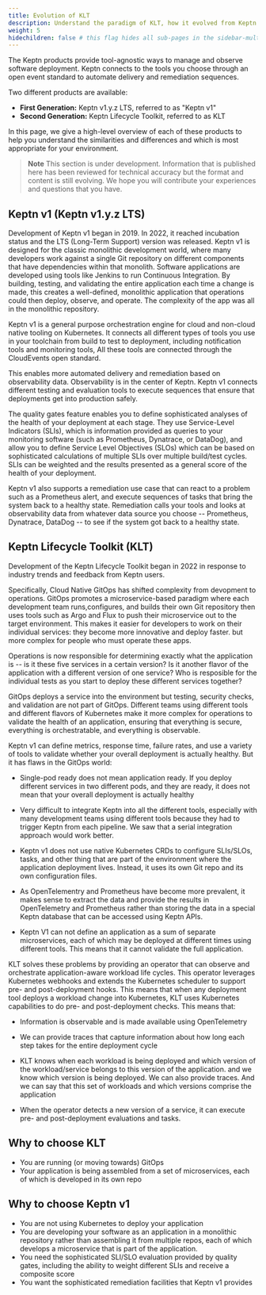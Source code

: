 ```yaml
---
title: Evolution of KLT
description: Understand the paradigm of KLT, how it evolved from Keptn v1, and whether you should migrate to KLT
weight: 5
hidechildren: false # this flag hides all sub-pages in the sidebar-multicard.html
---
```


The Keptn products provide tool-agnostic ways
to manage and observe software deployment.
Keptn connects to the tools you choose
through an open event standard
to automate delivery and remediation sequences.

Two different products are available:

* **First Generation:** Keptn v1.y.z LTS, referred to as "Keptn v1"
* **Second Generation:** Keptn Lifecycle Toolkit, referred to as KLT

In this page, we give a high-level overview
of each of these products
to help you understand the similarities and differences
and which is most appropriate for your environment.

> **Note**
This section is under development.
Information that is published here has been reviewed for technical accuracy
but the format and content is still evolving.
We hope you will contribute your experiences
and questions that you have.

## Keptn v1 (Keptn v1.y.z LTS)

Development of Keptn v1 began in 2019.
In 2022, it reached incubation status
and the LTS (Long-Term Support) version was released.
Keptn v1 is designed for the classic monolithic development world,
where many developers work against a single Git repository
on different components that have dependencies within that monolith.
Software applications are developed
using tools like Jenkins to run Continuous Integration.
By building, testing, and validating the entire application
each time a change is made,
this creates a well-defined, monolithic application
that operations could then deploy, observe, and operate.
The complexity of the app was all in the monolithic repository.

Keptn v1 is a general purpose orchestration engine
for cloud and non-cloud native tooling on Kubernetes.
It connects all different types of tools you use in your toolchain
from build to test to deployment,
including notification tools and monitoring tools,
All these tools are connected
through the CloudEvents open standard.

This enables more automated delivery and remediation
based on observability data.
Observability is in the center of Keptn.
Keptn v1 connects different testing and evaluation tools
to execute sequences
that ensure that deployments get into production safely.

The quality gates feature enables you to define
sophisticated analyses of the health of your deployment
at each stage.
They use Service-Level Indicators (SLIs),
which is information provided as queries to your monitoring software
(such as Prometheus, Dynatrace, or DataDog),
and allow you to define Service Level Objectives (SLOs)
which can be based on sophisticated calculations
of multiple SLIs over multiple build/test cycles.
SLIs can be weighted and the results presented
as a general score of the health of your deployment.

Keptn v1 also supports a remediation use case
that can react to a problem such as a Prometheus alert,
and execute sequences of tasks
that bring the system back to a healthy state.
Remediation calls your tools and looks at observability data
from whatever data source you choose --
Prometheus, Dynatrace, DataDog --
to see if the system got back to a healthy state.

## Keptn Lifecycle Toolkit (KLT)

Development of the Keptn Lifecycle Toolkit began in 2022
in response to industry trends and feedback from Keptn users.

Specifically, Cloud Native GitOps has shifted complexity
from devopment to operations.
GitOps promotes a microservice-based paradigm
where each development team runs,configures,
and builds their own Git repository
then uses tools such as Argo and Flux to push
their microservice out to the target environment.
This makes it easier for developers to work on their individual services:
they become more innovative and deploy faster.
but more complex for people who must operate these apps.

Operations is now responsible for determining
exactly what the application is --
is it these five services in a certain version?
Is it another flavor of the application
with a different version of one service?
Who is resposible for the individual tests
as you start to deploy these different services together?

GitOps deploys a service into the environment
but testing, security checks, and validation are not part of GitOps.
Different teams using different tools
and different flavors of Kubernetes
make it more complex for operations
to validate the health of an application,
ensuring that everything is secure, everything is orchestratable,
and everything is observable.

Keptn v1 can define metrics, response time, failure rates,
and use a variety of tools
to validate whether your overall deployment is actually healthy.
But it has flaws in the GitOps world:

- Single-pod ready does not mean application ready.
  If you deploy different services in two different pods,
  and they are ready,
  it does not mean that your overall deployment is actually healthy

- Very difficult to integrate Keptn into all the different tools,
  especially with many development teams using different tools
  because they had to trigger Keptn from each pipeline.
  We saw that a serial integration approach would work better.

- Keptn v1 does not use native Kubernetes CRDs
  to configure SLIs/SLOs, tasks, and other thing
  that are part of the environment where the application deployment lives.
  Instead, it uses its own Git repo and its own configuration files.

- As OpenTelementry and Prometheus have become more prevalent,
  it makes sense to extract the data
  and provide the results in OpenTelemetry and Prometheus
  rather than storing the data in a special Keptn database
  that can be accessed using Keptn APIs.

- Keptn V1 can not define an application
  as a sum of separate microservices,
  each of which may be deployed at different times
  using different tools.
  This means that it cannot validate the full application.

KLT solves these problems by providing an operator
that can observe and orchestrate application-aware workload life cycles.
This operator leverages Kubernetes webhooks
and extends the Kubernetes scheduler
to support pre- and post-deployment hooks.
This means that when any deployment tool
deploys a workload change into Kubernetes,
KLT uses Kubernetes capabilities
to do pre- and post-deployment checks.
This means that:

- Information is observable and is made available
  using OpenTelemetry
- We can provide traces that capture information
  about how long each step takes for the entire deployment cycle
- KLT knows when each workload is being deployed
  and which version of the workload/service
  belongs to this version of the application.
and we know which version is being deployed.
We can also provide traces.
And we can say that this set of workloads and which versions
comprise the application

- When the operator detects a new version of a service,
  it can execute pre- and post-deployment evaluations and tasks.

## Why to choose KLT

- You are running (or moving towards) GitOps
- Your application is being assembled
  from a set of microservices,
  each of which is developed in its own repo

## Why to choose Keptn v1

- You are not using Kubernetes to deploy your application
- You are developing your software as an application
  in a monolithic repository
  rather than assembling it from multiple repos,
  each of which develops a microservice that is part of the application.
- You need the sophisticated SLI/SLO evaluation provided by quality gates,
  including the ability to weight different SLIs
  and receive a composite score
- You want the sophisticated remediation facilities
  that Keptn v1 provides
